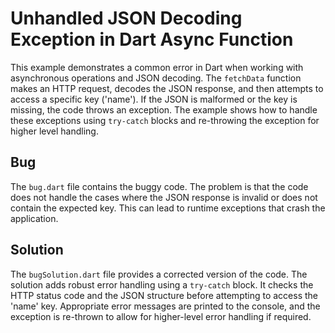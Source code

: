 # Unhandled JSON Decoding Exception in Dart Async Function

This example demonstrates a common error in Dart when working with asynchronous operations and JSON decoding. The `fetchData` function makes an HTTP request, decodes the JSON response, and then attempts to access a specific key ('name'). If the JSON is malformed or the key is missing, the code throws an exception. The example shows how to handle these exceptions using `try-catch` blocks and re-throwing the exception for higher level handling.

## Bug

The `bug.dart` file contains the buggy code. The problem is that the code does not handle the cases where the JSON response is invalid or does not contain the expected key.  This can lead to runtime exceptions that crash the application.

## Solution

The `bugSolution.dart` file provides a corrected version of the code. The solution adds robust error handling using a `try-catch` block. It checks the HTTP status code and the JSON structure before attempting to access the 'name' key.  Appropriate error messages are printed to the console, and the exception is re-thrown to allow for higher-level error handling if required.